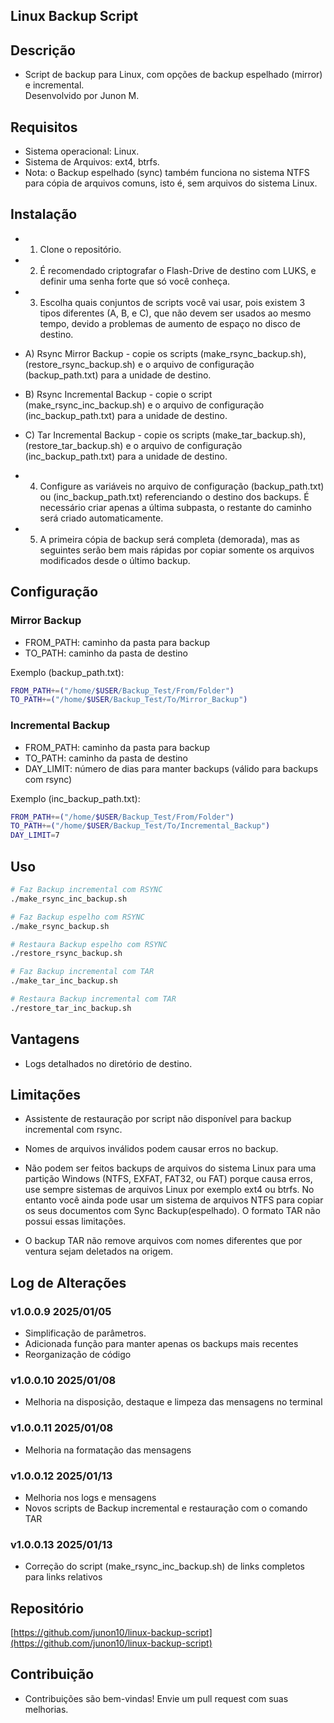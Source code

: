 ## Linux Backup Script

## Descrição

- Script de backup para Linux, com opções de backup espelhado (mirror) e incremental.<br>
Desenvolvido por Junon M.<br>

## Requisitos

- Sistema operacional: Linux.<br>
- Sistema de Arquivos: ext4, btrfs.<br>
- Nota: o Backup espelhado (sync) também funciona no sistema NTFS para cópia de arquivos comuns, isto é, sem arquivos do sistema Linux.<br>
 
## Instalação

- 1) Clone o repositório.<br>

- 2) É recomendado criptografar o Flash-Drive de destino com LUKS, e definir uma senha forte que só você conheça.<br>

- 3) Escolha quais conjuntos de scripts você vai usar, pois existem 3 tipos diferentes (A, B, e C), que não devem ser usados ao mesmo tempo, devido a problemas de aumento de espaço no disco de destino.<br>

- A) Rsync Mirror Backup - copie os scripts (make_rsync_backup.sh), (restore_rsync_backup.sh) e o arquivo de configuração (backup_path.txt) para a unidade de destino.<br> 

- B) Rsync Incremental Backup - copie o script (make_rsync_inc_backup.sh) e o arquivo de configuração (inc_backup_path.txt) para a unidade de destino.<br> 

- C) Tar Incremental Backup - copie os scripts (make_tar_backup.sh), (restore_tar_backup.sh) e o arquivo de configuração (inc_backup_path.txt) para a unidade de destino.<br> 

- 4) Configure as variáveis no arquivo de configuração (backup_path.txt) ou (inc_backup_path.txt) referenciando o destino dos backups. É necessário criar apenas a última subpasta, o restante do caminho será criado automaticamente.<br>

- 5) A primeira cópia de backup será completa (demorada), mas as seguintes serão bem mais rápidas por copiar somente os arquivos modificados desde o último backup.<br>

## Configuração

<h3>Mirror Backup</h3>

- FROM_PATH: caminho da pasta para backup<br>
- TO_PATH: caminho da pasta de destino<br>

<p>Exemplo (backup_path.txt):</p>

```bash
FROM_PATH+=("/home/$USER/Backup_Test/From/Folder")
TO_PATH+=("/home/$USER/Backup_Test/To/Mirror_Backup")
```

<h3>Incremental Backup</h3>

- FROM_PATH: caminho da pasta para backup<br>
- TO_PATH: caminho da pasta de destino<br>
- DAY_LIMIT: número de dias para manter backups (válido para backups com rsync)<br>

<p>Exemplo (inc_backup_path.txt):</p>

```bash
FROM_PATH+=("/home/$USER/Backup_Test/From/Folder")
TO_PATH+=("/home/$USER/Backup_Test/To/Incremental_Backup")
DAY_LIMIT=7
```

## Uso

```bash
# Faz Backup incremental com RSYNC
./make_rsync_inc_backup.sh

# Faz Backup espelho com RSYNC
./make_rsync_backup.sh

# Restaura Backup espelho com RSYNC
./restore_rsync_backup.sh

# Faz Backup incremental com TAR
./make_tar_inc_backup.sh

# Restaura Backup incremental com TAR
./restore_tar_inc_backup.sh

```

## Vantagens
- Logs detalhados no diretório de destino.<br>

## Limitações
- Assistente de restauração por script não disponível para backup incremental com rsync.<br>

- Nomes de arquivos inválidos podem causar erros no backup.<br>

- Não podem ser feitos backups de arquivos do sistema Linux para uma partição Windows (NTFS, EXFAT, FAT32, ou FAT) porque causa erros, use sempre sistemas de arquivos Linux por exemplo ext4 ou btrfs. No entanto você ainda pode usar um sistema de arquivos NTFS para copiar os seus documentos com Sync Backup(espelhado). O formato TAR não possui essas limitações.<br>

- O backup TAR não remove arquivos com nomes diferentes que por ventura sejam deletados na origem.<br>

## Log de Alterações

### v1.0.0.9 2025/01/05
- Simplificação de parâmetros.<br>
- Adicionada função para manter apenas os backups mais recentes<br>
- Reorganização de código<br>

### v1.0.0.10 2025/01/08
- Melhoria na disposição, destaque e limpeza das mensagens no terminal<br>

### v1.0.0.11 2025/01/08
- Melhoria na formatação das mensagens<br>

### v1.0.0.12 2025/01/13
- Melhoria nos logs e mensagens<br>
- Novos scripts de Backup incremental e restauração com o comando TAR<br>

### v1.0.0.13 2025/01/13
- Correção do script (make_rsync_inc_backup.sh) de links completos para links relativos<br>

## Repositório
[https://github.com/junon10/linux-backup-script](https://github.com/junon10/linux-backup-script)

## Contribuição

- Contribuições são bem-vindas! Envie um pull request com suas melhorias.<br>
